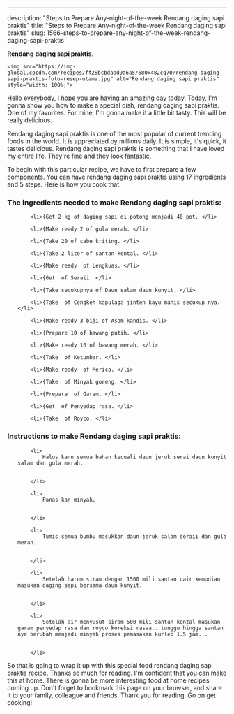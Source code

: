 ---
description: "Steps to Prepare Any-night-of-the-week Rendang daging sapi praktis"
title: "Steps to Prepare Any-night-of-the-week Rendang daging sapi praktis"
slug: 1566-steps-to-prepare-any-night-of-the-week-rendang-daging-sapi-praktis

<p>
	<strong>Rendang daging sapi praktis</strong>. 
	
</p>
<p>
	
	<img src="https://img-global.cpcdn.com/recipes/ff28bcbdaad9a6a5/680x482cq70/rendang-daging-sapi-praktis-foto-resep-utama.jpg" alt="Rendang daging sapi praktis" style="width: 100%;">
	
	
</p>
<p>
	Hello everybody, I hope you are having an amazing day today. Today, I'm gonna show you how to make a special dish, rendang daging sapi praktis. One of my favorites. For mine, I'm gonna make it a little bit tasty. This will be really delicious.
</p>
	
<p>
	Rendang daging sapi praktis is one of the most popular of current trending foods in the world. It is appreciated by millions daily. It is simple, it's quick, it tastes delicious. Rendang daging sapi praktis is something that I have loved my entire life. They're fine and they look fantastic.
</p>
<p>
	
</p>

<p>
To begin with this particular recipe, we have to first prepare a few components. You can have rendang daging sapi praktis using 17 ingredients and 5 steps. Here is how you cook that.
</p>

<h3>The ingredients needed to make Rendang daging sapi praktis:</h3>

<ol>
	
		<li>{Get 2 kg of daging sapi di potong menjadi 40 pot. </li>
	
		<li>{Make ready 2 of gula merah. </li>
	
		<li>{Take 20 of cabe kriting. </li>
	
		<li>{Take 2 liter of santan kental. </li>
	
		<li>{Make ready  of Lengkuas. </li>
	
		<li>{Get  of Seraii. </li>
	
		<li>{Take secukupnya of Daun salam daun kunyit. </li>
	
		<li>{Take  of Cengkeh kapulaga jinten kayu manis secukup nya. </li>
	
		<li>{Make ready 3 biji of Asam kandis. </li>
	
		<li>{Prepare 10 of bawang putih. </li>
	
		<li>{Make ready 10 of bawang merah. </li>
	
		<li>{Take  of Ketumbar. </li>
	
		<li>{Make ready  of Merica. </li>
	
		<li>{Take  of Minyak goreng. </li>
	
		<li>{Prepare  of Garam. </li>
	
		<li>{Get  of Penyedap rasa. </li>
	
		<li>{Take  of Royco. </li>
	
</ol>
<p>
	
</p>

<h3>Instructions to make Rendang daging sapi praktis:</h3>

<ol>
	
		<li>
			Halus kann semua bahan kecuali daun jeruk serai daun kunyit salam dan gula merah.
			
			
		</li>
	
		<li>
			Panas kan minyak.
			
			
		</li>
	
		<li>
			Tumis semua bumbu masukkan daun jeruk salam seraii dan gula merah.
			
			
		</li>
	
		<li>
			Setelah harum siram dengan 1500 mili santan cair kemudian masukan daging sapi bersama daun kunyit.
			
			
		</li>
	
		<li>
			Setelah air menyusut siram 500 mili santan kental masukan garam penyedap rasa dan royco koreksi rasaa.. tunggu hingga santan nya berubah menjadi minyak proses pemasakan kurlep 1.5 jam...
			
			
		</li>
	
</ol>

<p>
	
</p>

<p>
	So that is going to wrap it up with this special food rendang daging sapi praktis recipe. Thanks so much for reading. I'm confident that you can make this at home. There is gonna be more interesting food at home recipes coming up. Don't forget to bookmark this page on your browser, and share it to your family, colleague and friends. Thank you for reading. Go on get cooking!
</p>

